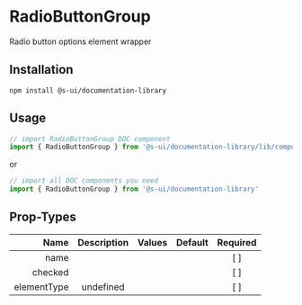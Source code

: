 # RadioButtonGroup
Radio button options element wrapper

## Installation
`npm install @s-ui/documentation-library`

## Usage

```js
// import RadioButtonGroup DOC component
import { RadioButtonGroup } from '@s-ui/documentation-library/lib/components/RadioButton/RadioButton.js'
```

or

```js
// import all DOC components you need
import { RadioButtonGroup } from '@s-ui/documentation-library'
```

## Prop-Types

| Name | Description | Values  | Default | Required |
| ---: |:---:| ---:| ---: |:---: |
| name |  | | |  [ ]  |
| checked |  | | |  [ ]  |
| elementType | undefined | | |  [ ]  |
